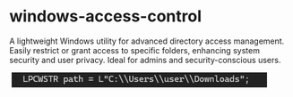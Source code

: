 # windows-access-control
A lightweight Windows utility for advanced directory access management. Easily restrict or grant access to specific folders, enhancing system security and user privacy. Ideal for admins and security-conscious users.

![]()
![](185325.png)

